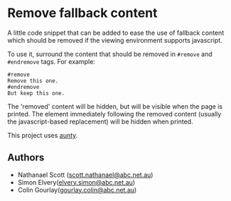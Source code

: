 # Remove fallback content

A little code snippet that can be added to ease the use of fallback content which should be removed if the viewing environment supports javascript.

To use it, surround the content that should be removed in `#remove` and `#endremove` tags. For example:

```
#remove
Remove this one.
#endremove
But keep this one.
```

The 'removed' content will be hidden, but will be visible when the page is printed. The element immediately following the removed content (usually the javascript-based replacement) will be hidden when printed.

This project uses [aunty](https://github.com/abcnews/aunty).

## Authors

- Nathanael Scott ([scott.nathanael@abc.net.au](mailto:scott.nathanael@abc.net.au))
- Simon Elvery([elvery.simon@abc.net.au](mailto:elvery.simon@abc.net.au))
- Colin Gourlay([gourlay.colin@abc.net.au](mailto:gourlay.colin@abc.net.au))
